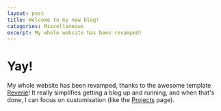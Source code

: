 ```yaml
---
layout: post
title: Welcome to my new blog!
catagories: Miscellaneous
excerpt: My whole website has been revamped!
---
```


# Yay!

My whole website has been revamped, thanks to the awesome template [Reverie](https://github.com/amitmerchant1990/reverie)!
It really simplifies getting a blog up and running, and when that's done, I can focus on customisation (like the [Projects](/projects) page).
